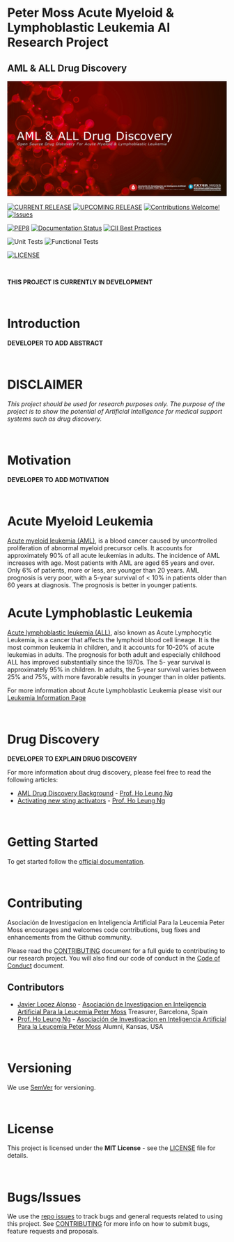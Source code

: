 # Peter Moss Acute Myeloid & Lymphoblastic Leukemia AI Research Project
## AML & ALL Drug Discovery

![AML & ALL Drug Discovery](assets/images/project-banner.jpg)

[![CURRENT RELEASE](https://img.shields.io/badge/CURRENT%20RELEASE-0.1.0-blue.svg)](https://github.com/AMLResearchProject/AML-ALL-Drug-Discovery/tree/0.1.0) [![UPCOMING RELEASE](https://img.shields.io/badge/CURRENT%20DEV%20BRANCH-1.0.0-blue.svg)](https://github.com/AMLResearchProject/AML-ALL-Drug-Discovery/tree/1.0.0) [![Contributions Welcome!](https://img.shields.io/badge/Contributions-Welcome-lightgrey.svg)](CONTRIBUTING.md) [![Issues](https://img.shields.io/badge/Issues-Welcome-lightgrey.svg)](issues)

[![PEP8](https://img.shields.io/badge/code%20style-pep8-orange.svg)](https://www.python.org/dev/peps/pep-0008/) [![Documentation Status](https://readthedocs.org/projects/aml-all-drug-discovery/badge/?version=latest)](https://aml-all-drug-discovery.readthedocs.io/en/latest/?badge=latest) [![CII Best Practices](https://bestpractices.coreinfrastructure.org/projects/5073/badge)](https://bestpractices.coreinfrastructure.org/projects/5073)


![Unit Tests](https://img.shields.io/badge/Unit%20Tests-TODO-red)
![Functional Tests](https://img.shields.io/badge/Functional%20Tests-TODO-red)

 [![LICENSE](https://img.shields.io/badge/LICENSE-MIT-blue.svg)](LICENSE)

&nbsp;

**THIS PROJECT IS CURRENTLY IN DEVELOPMENT**

&nbsp;

# Introduction

**DEVELOPER TO ADD ABSTRACT**

&nbsp;

# DISCLAIMER

_This project should be used for research purposes only. The purpose of the project is to show the potential of Artificial Intelligence for medical support systems such as drug discovery._

&nbsp;

# Motivation

**DEVELOPER TO ADD MOTIVATION**

&nbsp;

# Acute Myeloid Leukemia
[Acute myeloid leukemia (AML)](https://www.leukemiaairesearch.com/research/leukemia), is a blood cancer caused by uncontrolled proliferation of abnormal myeloid precursor cells. It accounts for approximately 90% of all acute leukemias in adults. The incidence of AML increases with age. Most patients with AML are aged 65 years and over. Only 6% of patients, more or less, are younger than 20 years. AML prognosis is very poor, with a 5-year survival of < 10% in patients older than 60 years at diagnosis. The prognosis is better in younger patients.

# Acute Lymphoblastic Leukemia
[Acute lymphoblastic leukemia (ALL)](https://www.leukemiaairesearch.com/research/leukemia), also known as Acute Lymphocytic Leukemia, is a cancer that affects the lymphoid blood cell lineage. It is the most common leukemia in children, and it accounts for 10-20% of acute leukemias in adults. The prognosis for both adult and especially childhood ALL has improved substantially since the 1970s. The 5- year survival is approximately 95% in children. In adults, the 5-year survival varies between 25% and 75%, with more favorable results in younger than in older patients.

For more information about Acute Lymphoblastic Leukemia  please visit our [Leukemia Information Page](https://www.leukemiaairesearch.com/research/leukemia)

&nbsp;

# Drug Discovery

**DEVELOPER TO EXPLAIN DRUG DISCOVERY**

For more information about drug discovery, please feel free to read the following articles:

- [AML Drug Discovery Background](information/aml-drug-discovery-background.md) - [Prof. Ho Leung Ng](https://www.leukemiaairesearch.com/association/volunteers/alumni/ho-leung-ng)
- [Activating new sting activators](information/activating-new-sting-activators.md) - [Prof. Ho Leung Ng](https://www.leukemiaairesearch.com/association/volunteers/alumni/ho-leung-ng)

&nbsp;

# Getting Started

To get started follow the [official documentation](docs/index.md).

&nbsp;

# Contributing
Asociación de Investigacion en Inteligencia Artificial Para la Leucemia Peter Moss encourages and welcomes code contributions, bug fixes and enhancements from the Github community.

Please read the [CONTRIBUTING](https://github.com/AMLResearchProject/Contributing-Guide/blob/main/CONTRIBUTING.md "CONTRIBUTING") document for a full guide to contributing to our research project. You will also find our code of conduct in the [Code of Conduct](https://github.com/AMLResearchProject/Contributing-Guide/blob/main/CODE-OF-CONDUCT.md) document.

## Contributors
- [Javier Lopez Alonso](https://www.leukemiaairesearch.com/association/volunteers/javier-lopez-alonso "Javier Lopez Alonso") - [Asociación de Investigacion en Inteligencia Artificial Para la Leucemia Peter Moss](https://www.leukemiaresearchassociation.ai "Asociación de Investigacion en Inteligencia Artificial Para la Leucemia Peter Moss") Treasurer, Barcelona, Spain
- [Prof. Ho Leung Ng](https://www.leukemiaairesearch.com/association/volunteers/alumni/ho-leung-ng "Prof. Ho Leung Ng") - [Asociación de Investigacion en Inteligencia Artificial Para la Leucemia Peter Moss](https://www.leukemiaresearchassociation.ai "Asociación de Investigacion en Inteligencia Artificial Para la Leucemia Peter Moss") Alumni, Kansas, USA

&nbsp;

# Versioning
We use [SemVer](https://semver.org/) for versioning.

&nbsp;

# License
This project is licensed under the **MIT License** - see the [LICENSE](LICENSE "LICENSE") file for details.

&nbsp;

# Bugs/Issues
We use the [repo issues](issues "repo issues") to track bugs and general requests related to using this project. See [CONTRIBUTING](https://github.com/AMLResearchProject/Contributing-Guide/blob/main/CONTRIBUTING.md "CONTRIBUTING") for more info on how to submit bugs, feature requests and proposals.